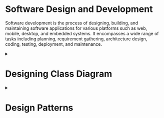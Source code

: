 # Software Design and Development
Software development is the process of designing, building, and maintaining software applications for various platforms such as web, mobile, desktop, and embedded systems. It encompasses a wide range of tasks including planning, requirement gathering, architecture design, coding, testing, deployment, and maintenance.


<details>
  <summary><h1>Designing Class Diagram</h1></summary>

### 0. **[Low-Level Design](https://algomaster.io/learn/lld)**

### 1. **Understand the Purpose of the Application**
   - Determine what you need the diagram to represent. Are you modeling a specific part of a system, or the entire system? Clarify the scope of the design. Analyze user needs and system constraints. Understand expected system interactions and workflows ([System Modelling](https://github.com/kvinay7/Insurance/blob/main/Use%20Case%20Diagram.pdf)).
<details>
  <summary><h4>Functional Requirements of Insurance Application</h4></summary>
   
1. **User Registration**
   - Users can create an account by providing personal information.
   
2. **User Authentication**
   - Users can log in using their credentials.

3. **Profile Management**
   - Users can view and update their personal information.

4. **Policy Browsing**
   - Users can view a list of available insurance policies.

5. **Policy Application**
   - Users can apply for a selected insurance policy by filling out an application form.

6. **Payment Processing**
   - Users can make premium payments using various methods.

7. **View Policy Details**
   - Users can view detailed information about their existing insurance policies.

8. **Policy Renewal**
   - Users can renew their existing policies through the application.

9. **Policy Cancellation**
   - Users can initiate the cancellation of an insurance policy.

10. **Payment History**
    - Users can view their payment history.

11. **Claims Submission**
    - Users can file a claim related to a specific insurance policy by filling out a claim form.

12. **Claim Status Tracking**
    - Users can track the status of their submitted claims.

13. **Claim History**
    - Users can view their past claims, including details and outcomes.

14. **Notifications**
    - Users receive notifications for important updates (policy renewals, claim status).
</details>

### 2. **Identify Key Classes**
   - Identify the main objects or entities that need to be represented in the system. These might include real-world objects or concepts that the software needs to model.
   - Example: In Insurance Application, classes could include `User`, `Policy`, `Application`, `Payment`, `PaymentHistory`, `Claim`, `Notification`, etc.

### 3. **Define Attributes**
   - Identify the properties or attributes that each class should have. These represent the data that each object will hold.
   - Example:
      - User class - `userID`, `name`, `email`, `password`, `phone number`, `address`, `dateOfBirth`.
      - Policy class - `policyID`, `policyName`, `description`, `coverageAmount`, `premiumAmount`, `policyType`, `startDate`, `endDate`.
      - Application class - `applicationID`, `applicationType`, `applicationDate`, `applicationStatus`.
      - Payment class - `paymentID`, `paymentAmount`, `paymentDate`, `paymentMethod`, `paymentStatus`.
      - PaymentHistory class - `paymentHistoryID`, `paymentDate`, `paymentAmount`, `paymentMethod`.
      - Claim class -  `claimID`, `claimDate`, `claimAmount`, `claimStatus`, `claimDetails`.
      - Notificatin class - `notificationID`, `notificationType`, `message`, `dateSent`.

### 4. **Define Methods**
   - Determine the behavior of each class by identifying the methods or functions each class will have. These operations define the actions that can be performed on instances of the class.
   - Example:
      - User class - `register()`, `logIn()`, `updateProfile()`, `receiveNotification()`.
      - Policy class - `viewDetails()`, `applyForPolicy()`, `renewPolicy()`, `cancelPolicy()`.
      - Application class - `submitApplication()`, `trackApplicationStatus()`.
      - Payment class - `makePayment()`, `viewPaymentHistory()`.
      - Claim class - `submitClaim()`, `trackClaimStatus()`, `viewClaimHistory()`.

### 5. **Define Relationships Between Classes**
   - Identify how the classes interact with each other. This includes:
     - **Associations**: Classes are related to one another in some way.
     - **Generalization**: One class inherits properties and behaviors from another.
     - **Specialization**: is a form of generalization, which means that a subclass is a more specific version of the superclass.
     - **Realization**: one class implements the behavior of the other class or interface.
     - **Aggregation/Composition**: One class is made up of other classes.
     - **Dependency**: One class depends on another for its functionality.
  
   - Example:
      - A User can have many Policies, Applications, Payments and Claims.
      - Policies generate Applications, require Payments, and cover Claims.
      - Payments relate to both Users and Policies.
      - Claim is related to both User and Policy.
      - Notifications are sent to Users. 
   
### 6. **Draw the Class Diagram**
   - Now, start creating the actual diagram using UML (Unified Modeling Language) notation:
     - **Class boxes**: Represent each class with a rectangle divided into three sections (name, attributes, and methods).
     - **Lines for relationships**: Draw lines to represent associations, inheritance, and other relationships.
     - **Arrows for directionality**: Use arrows to indicate the direction of associations or dependencies.
     - **Multiplicity**: Indicate the number of instances related (e.g., one-to-many, many-to-many) next to association lines.
   - [Example](https://uml.planttext.com/plantuml/png/XLNBRjim4BmRy3yGFlM11CrLXo9kZ28vr0sGzWDeQMqJuKCXAHj2qNylkQGiKgRIcpWSxSxiaijxOwcsdU3BnN9HSseC-Mr0ap_B1I6VE_VvjAa8anRNaWgeYB6QoGC282ZZ6TAw46UbcnmyAWdRJkn0PpXj6Wt6P5X3BVpSVsFQ7YlY5uXgE31ZGN_uY4kk3ayoVdUjPprhjMSS8gQX1dQ2hR9ipsfgcKBstz7bi-AixgFF5XUfqu1iftuRCBLchO-NuRKwWQO7M0lLILkHFLSq1j8WM2SA6vZXLz_c6R0V6sSeCG-ocI0d1kSDM5Ty4ntJjkNzTwM3hqiP99mpfAQo1Zv2IKNMBaAiLImB7P6qDWby9J_PcqXETbuijLtUTTFj1BE9XAZNQbg_hgU_Jdj9Um7I3iqCgwoR0Ieq8MnCf4Rq1zYZcXpai5Cm8EWhH1rHkkzHH1xTsLLwMl1yCrSVmOA9ijPPQrCJIVu7Jfc8QMl_dMP3O98BiUjC21TA4aA4KrfeDgPFs_mmnabAY6YvWEdrZZva0cMJAy6l3grmCyXTtginz0BUQB2FQN4qhkvMvERcArbzkRtzj1e6IKMEr9GPwSLoET3y37KuoHNnvsc65FhsdqXPRIeI1wBnBgBYTrKUtEJGphYPeuzADRnrJCyp1xau8r50ckf2lajAkLTwdeLk1_SM6hBhqLKKLA0AsW2oIfmywOKptCgCcdZclZZ4AlzBS5WC6eWD4gzfKPz_k0ORMTzAjhs0aFRUlGluSly3)

### 7. **[Implementation](https://github.com/kvinay7/Insurance/blob/main/InsuranceApplication.java)**
</details>
<details>
  <summary><h1>Design Patterns</h1></summary>
<details>
  <summary><h2>1. Singleton Design Pattern</h2></summary>
   It is a creational design pattern that ensures a class has only one instance and provides a global point of access to that instance. This pattern is typically used when exactly one object is needed to coordinate actions across the system, such as in database connections, logging, or configuration management.

### 1. **Eager Initialization** (Thread-safe but not lazy-loaded)
This method creates the singleton instance as soon as the class is loaded, ensuring thread-safety.

```java
public class Singleton {
    // Instance is created at the time of class loading
    private static final Singleton INSTANCE = new Singleton();

    // Private constructor to prevent instantiation
    private Singleton() {}

    // Public method to get the instance
    public static Singleton getInstance() {
        return INSTANCE;
    }
}
```

### 2. **Lazy Initialization** (Not thread-safe)
In this method, the instance is created only when it is first needed. However, it is not thread-safe by default.

```java
public class Singleton {
    private static Singleton instance;

    // Private constructor to prevent instantiation
    private Singleton() {}

    public static Singleton getInstance() {
        if (instance == null) {
            instance = new Singleton();
        }
        return instance;
    }
}
```

### 3. **Thread-Safe Singleton (Using Synchronization)**
To make the lazy initialization method thread-safe, we synchronize the `getInstance()` method.

```java
public class Singleton {
    private static Singleton instance;

    private Singleton() {}

    // Synchronized method to ensure thread-safety
    public static synchronized Singleton getInstance() {
        if (instance == null) {
            instance = new Singleton();
        }
        return instance;
    }
}
```

### 4. **Double-Checked Locking Singleton**
This method reduces the overhead of synchronization by checking the instance twice: once without synchronization, and again inside a synchronized block.

```java
public class Singleton {
    private static volatile Singleton instance;

    private Singleton() {}

    // Double-checked locking for efficiency
    public static Singleton getInstance() {
        if (instance == null) {
            synchronized (Singleton.class) {
                if (instance == null) {
                    instance = new Singleton();
                }
            }
        }
        return instance;
    }
}
```

### 5. **Bill Pugh Singleton Design (Initialization-on-demand holder idiom)**
This is the most efficient and thread-safe method. It leverages the Java ClassLoader mechanism for lazy loading and thread-safety.

```java
public class Singleton {
    private Singleton() {}

    // Singleton instance is created when the class is loaded by the class loader
    private static class SingletonHelper {
        private static final Singleton INSTANCE = new Singleton();
    }

    public static Singleton getInstance() {
        return SingletonHelper.INSTANCE;
    }
}
```
</details>
<details>
  <summary><h2>Logging System</h2></summary>
  
### 1. **Singleton Pattern**
   - **Purpose**: Ensure that only one instance of the logger class exists throughout the application's lifecycle.
   - **Usage**: A singleton logger guarantees that all log messages are routed through the same instance, preventing redundant log file creation or inconsistent logging behavior.
   
   **Example**:
   ```java
   public class Logger {
       private static Logger instance;

       private Logger() { }

       public static Logger getInstance() {
           if (instance == null) {
               synchronized (Logger.class) {
                   if (instance == null) {
                       instance = new Logger();
                   }
               }
           }
           return instance;
       }

       public void log(String message) {
           // Logic to write the log
       }
   }
   ```

### 2. **Factory Method Pattern**
   - **Purpose**: Provide a way to create different types of loggers or log handlers (e.g., console loggers, file loggers, etc.) without tightly coupling the creation logic to the application code.
   - **Usage**: The factory pattern can be used to generate different loggers based on configuration or input parameters.

   **Example**:
   ```java
   public interface Logger {
       void log(String message);
   }

   public class FileLogger implements Logger {
       public void log(String message) {
           // Log to a file
       }
   }

   public class ConsoleLogger implements Logger {
       public void log(String message) {
           // Log to the console
       }
   }

   public class LoggerFactory {
       public static Logger getLogger(String type) {
           if (type.equals("FILE")) {
               return new FileLogger();
           } else if (type.equals("CONSOLE")) {
               return new ConsoleLogger();
           } else {
               throw new IllegalArgumentException("Unknown logger type");
           }
       }
   }
   ```

### 3. **Strategy Pattern**
   - **Purpose**: Allow interchangeable strategies for different log output methods (e.g., logging to console, file, database, etc.) at runtime.
   - **Usage**: The strategy pattern enables the selection of different logging strategies without modifying the core logging system.

   **Example**:
   ```java
   public interface LogStrategy {
       void log(String message);
   }

   public class FileLogStrategy implements LogStrategy {
       public void log(String message) {
           // Write log to a file
       }
   }

   public class ConsoleLogStrategy implements LogStrategy {
       public void log(String message) {
           // Output log to console
       }
   }

   public class Logger {
       private LogStrategy strategy;

       public Logger(LogStrategy strategy) {
           this.strategy = strategy;
       }

       public void log(String message) {
           strategy.log(message);
       }

       public void setStrategy(LogStrategy strategy) {
           this.strategy = strategy;
       }
   }
   ```

### 4. **Observer Pattern**
   - **Purpose**: Enable different components of the application to subscribe and receive log messages without tightly coupling them to the logging system.
   - **Usage**: The observer pattern allows the logger to notify registered observers (like monitoring systems or external logging services) about new log events.

   **Example**:
   ```java
   public interface LogObserver {
       void update(String logMessage);
   }

   public class EmailLogObserver implements LogObserver {
       public void update(String logMessage) {
           // Send log via email
       }
   }

   public class Logger {
       private List<LogObserver> observers = new ArrayList<>();

       public void addObserver(LogObserver observer) {
           observers.add(observer);
       }

       public void removeObserver(LogObserver observer) {
           observers.remove(observer);
       }

       public void log(String message) {
           for (LogObserver observer : observers) {
               observer.update(message);
           }
       }
   }
   ```

### 5. **Decorator Pattern**
   - **Purpose**: Dynamically add functionalities to the logger at runtime, such as adding timestamping, log level filtering, or log formatting.
   - **Usage**: This pattern allows you to extend the logger's behavior by wrapping it with additional layers of functionality.

   **Example**:
   ```java
   public interface Logger {
       void log(String message);
   }

   public class BasicLogger implements Logger {
       public void log(String message) {
           System.out.println(message);
       }
   }

   public class TimestampLogger implements Logger {
       private Logger wrappedLogger;

       public TimestampLogger(Logger logger) {
           this.wrappedLogger = logger;
       }

       public void log(String message) {
           String timestamp = "[" + LocalDateTime.now() + "]";
           wrappedLogger.log(timestamp + " " + message);
       }
   }
   ```

### 6. **Chain of Responsibility Pattern**
   - **Purpose**: Allow different loggers or filters to handle different log levels (e.g., INFO, WARN, ERROR), and pass the log message through a chain of handlers until one handles it.
   - **Usage**: This pattern is useful when you have multiple logging levels or when logs need to be filtered or handled differently based on severity.

   **Example**:
   ```java
   public abstract class LogHandler {
       protected LogHandler nextHandler;

       public void setNextHandler(LogHandler nextHandler) {
           this.nextHandler = nextHandler;
       }

       public abstract void handleLog(String message, String level);
   }

   public class InfoLogHandler extends LogHandler {
       public void handleLog(String message, String level) {
           if ("INFO".equals(level)) {
               System.out.println("INFO: " + message);
           } else if (nextHandler != null) {
               nextHandler.handleLog(message, level);
           }
       }
   }

   public class ErrorLogHandler extends LogHandler {
       public void handleLog(String message, String level) {
           if ("ERROR".equals(level)) {
               System.err.println("ERROR: " + message);
           } else if (nextHandler != null) {
               nextHandler.handleLog(message, level);
           }
       }
   }

   // Usage
   LogHandler infoHandler = new InfoLogHandler();
   LogHandler errorHandler = new ErrorLogHandler();
   infoHandler.setNextHandler(errorHandler);
   infoHandler.handleLog("This is an error message", "ERROR");
   ```

### 7. **Builder Pattern**
   - **Purpose**: Simplify the construction of complex log messages, especially when the messages involve multiple pieces of data or require formatting.
   - **Usage**: A builder pattern can help construct log entries in a clean and structured way.

   **Example**:
   ```java
   public class LogMessageBuilder {
       private StringBuilder message = new StringBuilder();

       public LogMessageBuilder addTimestamp() {
           message.append("[").append(LocalDateTime.now()).append("] ");
           return this;
       }

       public LogMessageBuilder addLevel(String level) {
           message.append("[").append(level).append("] ");
           return this;
       }

       public LogMessageBuilder addMessage(String msg) {
           message.append(msg);
           return this;
       }

       public String build() {
           return message.toString();
       }
   }
   
   // Usage
   LogMessageBuilder builder = new LogMessageBuilder();
   String logMessage = builder.addTimestamp().addLevel("INFO").addMessage("System started").build();
   System.out.println(logMessage);
   ```
</details>
</details>
